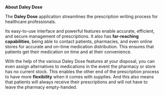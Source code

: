 **About Daley Dose**

The **Daley Dose** application streamlines the prescription writing process for healthcare professionals.

Its easy-to-use interface and powerful features enable accurate, efficient, and secure management of prescriptions. It also has **far-reaching capabilities**, being able to contact patients, pharmacies, and even online stores for accurate and on-time medication distribution. This ensures that patients get their medication on time and at their convenience.

With the help of the various Daley Dose features at your disposal, you can even assign alternatives to medications in the event the pharmacy or store has no current stock. This enables the other end of the prescription process to have more **flexibility** when it comes with supplies. And this also means that patients will always receive their prescriptions and will not have to leave the pharmacy empty-handed.
